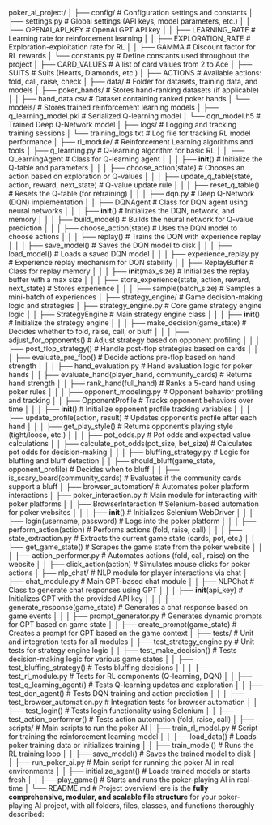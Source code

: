 poker_ai_project/
│
├── config/                                  # Configuration settings and constants
│   ├── settings.py                          # Global settings (API keys, model parameters, etc.)
│   │   ├── OPENAI_API_KEY                   # OpenAI GPT API key
│   │   ├── LEARNING_RATE                    # Learning rate for reinforcement learning
│   │   ├── EXPLORATION_RATE                 # Exploration-exploitation rate for RL
│   │   ├── GAMMA                            # Discount factor for RL rewards
│   └── constants.py                         # Define constants used throughout the project
│       ├── CARD_VALUES                      # A list of card values from 2 to Ace
│       ├── SUITS                            # Suits (Hearts, Diamonds, etc.)
│       ├── ACTIONS                          # Available actions: fold, call, raise, check
│
├── data/                                    # Folder for datasets, training data, and models
│   ├── poker_hands/                         # Stores hand-ranking datasets (if applicable)
│   │   ├── hand_data.csv                    # Dataset containing ranked poker hands
│   └── models/                              # Stores trained reinforcement learning models
│       ├── q_learning_model.pkl             # Serialized Q-learning model
│       └── dqn_model.h5                     # Trained Deep Q-Network model
│
├── logs/                                    # Logging and tracking training sessions
│   └── training_logs.txt                    # Log file for tracking RL model performance
│
├── rl_module/                               # Reinforcement Learning algorithms and tools
│   ├── q_learning.py                        # Q-learning algorithm for basic RL
│   │   ├── QLearningAgent                   # Class for Q-learning agent
│   │   │   ├── __init__()                   # Initialize the Q-table and parameters
│   │   │   ├── choose_action(state)         # Chooses an action based on exploration or Q-values
│   │   │   ├── update_q_table(state, action, reward, next_state) # Q-value update rule
│   │   │   ├── reset_q_table()              # Resets the Q-table (for retraining)
│   │
│   ├── dqn.py                               # Deep Q-Network (DQN) implementation
│   │   ├── DQNAgent                         # Class for DQN agent using neural networks
│   │   │   ├── __init__()                   # Initializes the DQN, network, and memory
│   │   │   ├── build_model()                # Builds the neural network for Q-value prediction
│   │   │   ├── choose_action(state)         # Uses the DQN model to choose actions
│   │   │   ├── replay()                     # Trains the DQN with experience replay
│   │   │   ├── save_model()                 # Saves the DQN model to disk
│   │   │   ├── load_model()                 # Loads a saved DQN model
│   │
│   ├── experience_replay.py                 # Experience replay mechanism for DQN stability
│   │   ├── ReplayBuffer                     # Class for replay memory
│   │   │   ├── __init__(max_size)           # Initializes the replay buffer with a max size
│   │   │   ├── store_experience(state, action, reward, next_state) # Stores experience
│   │   │   ├── sample(batch_size)           # Samples a mini-batch of experiences
│
├── strategy_engine/                         # Game decision-making logic and strategies
│   ├── strategy_engine.py                   # Core game strategy engine logic
│   │   ├── StrategyEngine                   # Main strategy engine class
│   │   │   ├── __init__()                   # Initialize the strategy engine
│   │   │   ├── make_decision(game_state)    # Decides whether to fold, raise, call, or bluff
│   │   │   ├── adjust_for_opponents()       # Adjust strategy based on opponent profiling
│   │   │   ├── post_flop_strategy()         # Handle post-flop strategies based on cards
│   │   │   ├── evaluate_pre_flop()          # Decide actions pre-flop based on hand strength
│   │
│   ├── hand_evaluation.py                   # Hand evaluation logic for poker hands
│   │   ├── evaluate_hand(player_hand, community_cards) # Returns hand strength
│   │   ├── rank_hand(full_hand)             # Ranks a 5-card hand using poker rules
│   │
│   ├── opponent_modeling.py                 # Opponent behavior profiling and tracking
│   │   ├── OpponentProfile                  # Tracks opponent behaviors over time
│   │   │   ├── __init__()                   # Initialize opponent profile tracking variables
│   │   │   ├── update_profile(action, result) # Updates opponent’s profile after each hand
│   │   │   ├── get_play_style()             # Returns opponent’s playing style (tight/loose, etc.)
│   │
│   ├── pot_odds.py                          # Pot odds and expected value calculations
│   │   ├── calculate_pot_odds(pot_size, bet_size) # Calculates pot odds for decision-making
│   │
│   ├── bluffing_strategy.py                 # Logic for bluffing and bluff detection
│   │   ├── should_bluff(game_state, opponent_profile) # Decides when to bluff
│   │   ├── is_scary_board(community_cards)  # Evaluates if the community cards support a bluff
│
├── browser_automation/                      # Automates poker platform interactions
│   ├── poker_interaction.py                 # Main module for interacting with poker platforms
│   │   ├── BrowserInteraction               # Selenium-based automation for poker websites
│   │   │   ├── __init__()                   # Initializes Selenium WebDriver
│   │   │   ├── login(username, password)    # Logs into the poker platform
│   │   │   ├── perform_action(action)       # Performs actions (fold, raise, call)
│   │
│   ├── state_extraction.py                  # Extracts the current game state (cards, pot, etc.)
│   │   ├── get_game_state()                 # Scrapes the game state from the poker website
│   │
│   ├── action_performer.py                  # Automates actions (fold, call, raise) on the website
│   │   ├── click_action(action)             # Simulates mouse clicks for poker actions
│
├── nlp_chat/                                # NLP module for player interactions via chat
│   ├── chat_module.py                       # Main GPT-based chat module
│   │   ├── NLPChat                          # Class to generate chat responses using GPT
│   │   │   ├── __init__(api_key)            # Initializes GPT with the provided API key
│   │   │   ├── generate_response(game_state) # Generates a chat response based on game events
│   │
│   ├── prompt_generator.py                  # Generates dynamic prompts for GPT based on game state
│   │   ├── create_prompt(game_state)        # Creates a prompt for GPT based on the game context
│
├── tests/                                   # Unit and integration tests for all modules
│   ├── test_strategy_engine.py              # Unit tests for strategy engine logic
│   │   ├── test_make_decision()             # Tests decision-making logic for various game states
│   │   ├── test_bluffing_strategy()         # Tests bluffing decisions
│   │
│   ├── test_rl_module.py                    # Tests for RL components (Q-learning, DQN)
│   │   ├── test_q_learning_agent()          # Tests Q-learning updates and exploration
│   │   ├── test_dqn_agent()                 # Tests DQN training and action prediction
│   │
│   ├── test_browser_automation.py           # Integration tests for browser automation
│   │   ├── test_login()                     # Tests login functionality using Selenium
│   │   ├── test_action_performer()          # Tests action automation (fold, raise, call)
│
├── scripts/                                 # Main scripts to run the poker AI
│   ├── train_rl_model.py                    # Script for training the reinforcement learning model
│   │   ├── load_data()                      # Loads poker training data or initializes training
│   │   ├── train_model()                    # Runs the RL training loop
│   │   ├── save_model()                     # Saves the trained model to disk
│
│   ├── run_poker_ai.py                      # Main script for running the poker AI in real environments
│   │   ├── initialize_agent()               # Loads trained models or starts fresh
│   │   ├── play_game()                      # Starts and runs the poker-playing AI in real-time
│
└── README.md                                # Project overviewHere is the **fully comprehensive, modular, and scalable file structure** for your poker-playing AI project, with all folders, files, classes, and functions thoroughly described:
